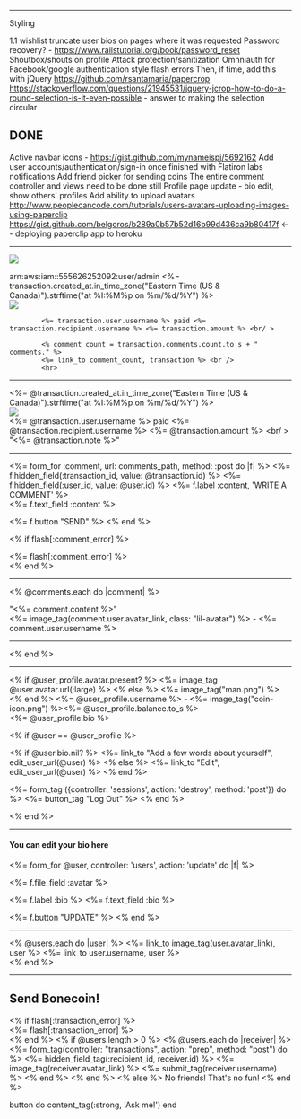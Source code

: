 

----

Styling

  1.1 wishlist
      truncate user bios on pages where it was requested
      Password recovery? - https://www.railstutorial.org/book/password_reset
      Shoutbox/shouts on profile
      Attack protection/sanitization
      Omnniauth for Facebook/google authentication
      style flash errors
      Then, if time, add this with jQuery
      https://github.com/rsantamaria/papercrop
      https://stackoverflow.com/questions/21945531/jquery-jcrop-how-to-do-a-round-selection-is-it-even-possible - answer to making the selection circular



DONE
----
  Active navbar icons - https://gist.github.com/mynameispj/5692162
  Add user accounts/authentication/sign-in once finished with Flatiron labs
    notifications
    Add friend picker for sending coins
  The entire comment controller and views need to be done still
    Profile page update - bio edit, show others' profiles
  Add ability to upload avatars
      http://www.peoplecancode.com/tutorials/users-avatars-uploading-images-using-paperclip
      https://gist.github.com/belgoros/b289a0b57b52d16b99d436ca9b80417f <-- deploying paperclip app to heroku

---

<img src="<%= image_path(@user_profile.avatar_link) %>"><br />

arn:aws:iam::555626252092:user/admin
<%= transaction.created_at.in_time_zone("Eastern Time (US & Canada)").strftime("at %I:%M%p on %m/%d/%Y") %><br />
      <img src='<%= image_path(transaction.user.avatar_link) %>'> <br />






            <%= transaction.user.username %> paid <%= transaction.recipient.username %> <%= transaction.amount %> <br/ >

            <% comment_count = transaction.comments.count.to_s + " comments." %>
            <%= link_to comment_count, transaction %> <br />
            <hr>

----

<%= @transaction.created_at.in_time_zone("Eastern Time (US & Canada)").strftime("at %I:%M%p on %m/%d/%Y") %><br />
<img src='<%= image_path(@transaction.user.avatar_link) %>'> <br />
<%= @transaction.user.username %> paid <%= @transaction.recipient.username %> <%= @transaction.amount %> <br/ >
"<%= @transaction.note %>"<br />

<hr>

<%= form_for :comment, url: comments_path, method: :post do |f| %>
  <%= f.hidden_field(:transaction_id, value: @transaction.id) %>
  <%= f.hidden_field(:user_id, value: @user.id) %>
  <%= f.label :content, 'WRITE A COMMENT' %><br>
  <%= f.text_field :content %><br>

  <%= f.button "SEND" %>
<% end %>

<% if flash[:comment_error] %>
    <div class="notice"><%= flash[:comment_error] %></div>
<% end %>

<hr>

<% @comments.each do |comment| %>

  "<%= comment.content %>"<br />
  <%= image_tag(comment.user.avatar_link, class: "lil-avatar") %> - <%= comment.user.username %><br />
  <hr>

<% end %>

---

<% if @user_profile.avatar.present? %>
  <%= image_tag @user.avatar.url(:large) %>
<% else %>
  <%= image_tag("man.png") %><br />
<% end %>
<%= @user_profile.username %> - <%= image_tag("coin-icon.png") %><%= @user_profile.balance.to_s %><br />
<%= @user_profile.bio %>

<% if @user == @user_profile %>

  <% if @user.bio.nil? %>
    <%= link_to "Add a few words about yourself", edit_user_url(@user) %>
  <% else %>
    <%= link_to "Edit", edit_user_url(@user) %>
  <% end %>

  <%= form_tag ({controller: 'sessions', action: 'destroy', method: 'post'}) do %>
    <%= button_tag "Log Out" %>
  <% end %>

<% end %>

---
<h4> You can edit your bio here</h4>

<%= form_for @user, controller: 'users', action: 'update' do |f| %>

  <%= f.file_field :avatar %>

  <%= f.label :bio %>
  <%= f.text_field :bio %>

  <%= f.button "UPDATE" %>
<% end %>

----

<% @users.each do |user| %> <!-- eventually break this out to a partial -->
  <%= link_to image_tag(user.avatar_link), user %> <%= link_to user.username, user %> <br />
<% end %>

----

<h2>Send Bonecoin!</h2>
<% if flash[:transaction_error] %>
    <div class="notice"><%= flash[:transaction_error] %></div>
<% end %>
<!-- this form needs to be broken out to a partial -->
<% if @users.length > 0 %>
  <% @users.each do |receiver| %>
    <%= form_tag(controller: "transactions", action: "prep", method: "post") do %>
      <%= hidden_field_tag(:recipient_id, receiver.id) %>
        <%= image_tag(receiver.avatar_link) %> <%= submit_tag(receiver.username) %>
    <% end %>
  <% end %>
<% else %>
  No friends! That's no fun!
<% end %>


button do
  content_tag(:strong, 'Ask me!')
end

